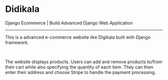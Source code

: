 # Didikala

Django Ecommerce | Build Advanced Django Web Application


<hr>

This is a advanced e-commerce website like Digikala built with Django framework.

<br>

The website displays products. Users can add and remove products to/from their cart while also specifying the quantity of each item. They can then enter their address and choose Stripe to handle the payment processing.
